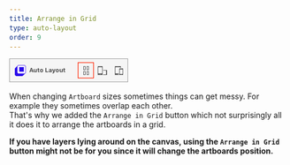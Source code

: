 ```yaml
---
title: Arrange in Grid
type: auto-layout
order: 9
---
```


![](/images/arrange.png)

When changing `Artboard` sizes sometimes things can get messy. For example they sometimes overlap each other.  
That's why we added the `Arrange in Grid` button which not surprisingly all it does it to arrange the artboards in a grid.

**If you have layers lying around on the canvas, using the `Arrange in Grid` button might not be for you since it will change the artboards position.**
